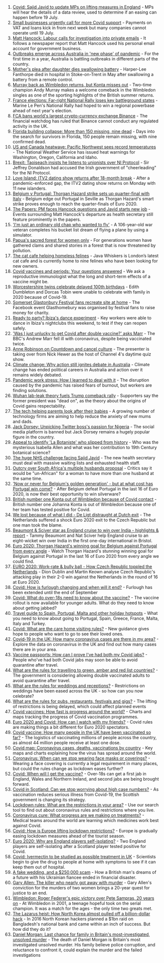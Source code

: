 1. [Covid: Sajid Javid to update MPs on lifting measures in England](https://www.bbc.co.uk/news/uk-57630553) - MPs will hear the details of a data review, used to determine if an easing can happen before 19 July.
2. [Small businesses urgently call for more Covid support](https://www.bbc.co.uk/news/business-57630349) - Payments on VAT and loans kick in from next week but many companies cannot operate until 19 July.
3. [Matt Hancock: Labour calls for investigation into private emails](https://www.bbc.co.uk/news/uk-57631547) - It follows a newspaper report that Matt Hancock used his personal email account for government business.
4. [Outbreaks emerge across Australia in 'new phase' of pandemic](https://www.bbc.co.uk/news/world-australia-57633457) - For the first time in a year, Australia is battling outbreaks in different parts of the country.
5. [Mother's plea after daughter dies swallowing battery](https://www.bbc.co.uk/news/uk-57614838) - Harper-Lee Fanthorpe died in hospital in Stoke-on-Trent in May after swallowing a battery from a remote control.
6. [Murray back as Wimbledon returns, but Konta misses out](https://www.bbc.co.uk/sport/tennis/57518478) - Two-time champion Andy Murray makes a welcome comeback in the Wimbledon singles as one of the sporting highlights of the British summer returns.
7. [France elections: Far-right National Rally loses key battleground states](https://www.bbc.co.uk/news/world-europe-57631418) - Marine Le Pen's National Rally had hoped to win a regional powerbase ahead of next year's election.
8. [FCA bans world's largest crypto-currency exchange Binance](https://www.bbc.co.uk/news/business-57632831) - The financial watchdog has ruled that Binance cannot conduct any regulated activity in the UK.
9. [Florida building collapse: More than 150 missing, nine dead](https://www.bbc.co.uk/news/world-us-canada-57631698) - Days into the search for survivors in Florida, 150 people remain missing, with nine confirmed dead.
10. [US and Canada heatwave: Pacific Northwest sees record temperatures](https://www.bbc.co.uk/news/world-us-canada-57626173) - The National Weather Service has issued heat warnings for Washington, Oregon, California and Idaho.
11. [Brexit: Taoiseach insists he listens to unionists over NI Protocol](https://www.bbc.co.uk/news/world-europe-57631812) - Sir Jeffrey Donaldson had accused the Irish government of "cheerleading" for the NI Protocol.
12. [Love Island: ITV2 dating show returns after 18-month break](https://www.bbc.co.uk/news/entertainment-arts-57579114) - After a pandemic-enforced gap, the ITV2 dating show returns on Monday with 11 new islanders.
13. [Belgium v Portugal: Thorgan Hazard strike sets up quarter-final with Italy](https://www.bbc.co.uk/sport/football/51198525) - Belgium edge out Portugal in Seville as Thorgan Hazard's smart strike proves enough to reach the quarter-finals of Euro 2020.
14. [The Papers: PM faces Hancock questions and Javid starts new job](https://www.bbc.co.uk/news/blogs-the-papers-57633366) - Events surrounding Matt Hancock's departure as health secretary still feature prominently in the papers.
15. ['I'm just an ordinary old chap who wanted to fly'](https://www.bbc.co.uk/news/uk-england-derbyshire-57600677) - A 106-year-old war veteran completes his bucket list dream of flying a plane by using a simulator.
16. [Papua's sacred forest for women only](https://www.bbc.co.uk/news/world-asia-57614836) - For generations women have gathered clams and shared stories in a forest that is now threatened by pollution.
17. [The cat cafe helping homeless felines](https://www.bbc.co.uk/news/uk-england-london-57599899) - Java Whiskers is London’s latest cat cafe and is currently home to nine felines who have been looking for new owners.
18. [Covid vaccines and periods: Your questions answered](https://www.bbc.co.uk/news/newsbeat-57616063) - We ask a reproductive immunologist what the long and short-term effects of a vaccine might be.
19. [Worcestershire twins celebrate delayed 100th birthdays](https://www.bbc.co.uk/news/uk-england-hereford-worcester-57631022) - Edith Dumbleton and Dorcas Tobin were unable to celebrate with family in 2020 because of Covid-19.
20. [Somerset Glastonbury Festival fans recreate site at home](https://www.bbc.co.uk/news/uk-england-somerset-57628893) - The Facebook event Glasthomebury was organised by festival fans to raise money for charity.
21. [Ready to party? Ibiza's dance experiment](https://www.bbc.co.uk/news/world-europe-57614377) - Key workers were able to dance in Ibiza's nightclubs this weekend, to test if they can reopen safely.
22. ['Was I just unlucky to get Covid after double vaccine?' asks Marr](https://www.bbc.co.uk/news/uk-57628287) - The BBC's Andrew Marr fell ill with coronavirus, despite being vaccinated twice.
23. [Anne Robinson on Countdown and cancel culture](https://www.bbc.co.uk/news/entertainment-arts-57528700) - The presenter is taking over from Nick Hewer as the host of Channel 4's daytime quiz show.
24. [Climate change: Why action still ignites debate in Australia](https://www.bbc.co.uk/news/world-australia-57606398) - Climate change has ended political careers in Australia and action over it remains widely debated.
25. [Pandemic work stress: How I learned to deal with it](https://www.bbc.co.uk/news/business-57572011) - The disruption caused by the pandemic has raised fears of burnout, but workers are finding solutions.
26. [Wuhan lab-leak theory fuels Trump comeback rally](https://www.bbc.co.uk/news/world-us-canada-57616323) - Supporters say the former president was "dead on", as the theory about the origins of Covid gains respectability.
27. [The tech helping parents look after their babies](https://www.bbc.co.uk/news/business-57581501) - A growing number of technology firms are aiming to help reduce the anxiety of new mums and dads.
28. [Jack Dorsey: Unpicking Twitter boss's passion for Nigeria](https://www.bbc.co.uk/news/world-africa-57568370) - The social media platform is banned but Jack Dorsey remains a hugely popular figure in the country.
29. [Appeal to identify 'La Botaniste' who slipped from history](https://www.bbc.co.uk/news/science-environment-57601841) - Who was the mysterious Isabella Allen and what was her contribution to 19th Century botanical science?
30. [The huge NHS challenge facing Sajid Javid](https://www.bbc.co.uk/news/health-57628533) - The new health secretary must deal with massive waiting lists and exhausted health staff.
31. [Outcry over South Africa's multiple husbands proposal](https://www.bbc.co.uk/news/world-africa-57548646) - Critics say it would be "un-African" for a woman to have more than one husband at the same time.
32. ['Now or never for Belgium's golden generation' - but at what cost has Portugal win come?](https://www.bbc.co.uk/sport/football/57633226) - After Belgium defeat Portugal in the last 16 of Euro 2020, is now their best opportunity to win silverware?
33. [British number one Konta out of Wimbledon because of Covid contact](https://www.bbc.co.uk/sport/tennis/57632878) - British number one Johanna Konta is out of Wimbledon because one of her team has tested positive for Covid.
34. [We lost because of what I did - De Ligt distraught at Dutch exit](https://www.bbc.co.uk/sport/football/57632560) - The Netherlands suffered a shock Euro 2020 exit to the Czech Republic but one man took the blame.
35. [Beaumont & Sciver star as England cruise to win over India - highlights & report](https://www.bbc.co.uk/sport/cricket/57629552) - Tammy Beaumont and Nat Sciver help England cruise to an eight-wicket win over India in the first one-day international in Bristol.
36. [Euro 2020: Thorgan Hazard's winning goal for Belgium against Portugal from every angle](https://www.bbc.co.uk/sport/av/football/57631865) - Watch Thorgan Hazard's stunning winning goal for Belgium against Portugal in the last 16 of Euro 2020 from every angle we could find.
37. [EURO 2020: Work-rate & bully ball - How Czech Republic toppled the Netherlands](https://www.bbc.co.uk/sport/av/football/57633416) - Dion Dublin and Martin Keown analyse Czech Republic's attacking play in their 2-0 win against the Netherlands in the round of 16 at Euro 2020.
38. [Covid: How is furlough changing and when will it end?](https://www.bbc.co.uk/news/explainers-52135342) - Furlough has been extended until the end of September
39. [Covid: What do over-18s need to know about the vaccine?](https://www.bbc.co.uk/news/health-57273875) - The vaccine rollout is now available for younger adults. What do they need to know about getting jabbed?
40. [Travel guide to Spain, Portugal, Malta and other holiday hotspots](https://www.bbc.co.uk/news/explainers-56997931) - What you need to know about going to Portugal, Spain, Greece, France, Malta, Italy and Turkey.
41. [Covid: What are the care home visiting rules?](https://www.bbc.co.uk/news/explainers-53503712) - New guidance gives hope to people who want to go to see their loved ones.
42. [Covid-19 in the UK: How many coronavirus cases are there in my area?](https://www.bbc.co.uk/news/uk-51768274) - Explore the data on coronavirus in the UK and find out how many cases there are in your area.
43. [Vaccine passports: How can I prove I've had both my Covid jabs?](https://www.bbc.co.uk/news/explainers-55718553) - People who've had both Covid jabs may soon be able to avoid quarantine after travel.
44. [What are the rules for travelling to green, amber and red list countries?](https://www.bbc.co.uk/news/explainers-52544307) - The government is considering allowing double vaccinated adults to avoid quarantine after travel.
45. [What are the rules for weddings and receptions?](https://www.bbc.co.uk/news/explainers-52811509) - Restrictions on weddings have been eased across the UK - so how can you now celebrate?
46. [What are the rules for pubs, restaurants, festivals and gigs?](https://www.bbc.co.uk/news/business-52977388) - The lifting of restrictions is being delayed, which could affect planned events
47. [Covid vaccines: How fast is progress around the world?](https://www.bbc.co.uk/news/world-56237778) - Charts and maps tracking the progress of Covid vaccination programmes.
48. [Euro 2020 and Covid: How can I watch with my friends?](https://www.bbc.co.uk/news/uk-57386719) - Covid rules are making things a bit different for Euro 2020 spectators.
49. [Covid vaccine: How many people in the UK have been vaccinated so far?](https://www.bbc.co.uk/news/health-55274833) - The logistics of vaccinating millions of people across the country, as almost 44 million people receive at least one dose.
50. [Covid map: Coronavirus cases, deaths, vaccinations by country](https://www.bbc.co.uk/news/world-51235105) - Key maps and charts explaining how the virus has spread around the world.
51. [Coronavirus: When can we stop wearing face masks or coverings?](https://www.bbc.co.uk/news/health-51205344) - Wearing a face covering is currently a legal requirement in many places, but could the rules change as lockdown eases further?
52. [Covid: When will I get the vaccine?](https://www.bbc.co.uk/news/health-55045639) - Over-18s can get a first jab in England, Wales and Northern Ireland, and second jabs are being brought forward.
53. [Covid in Scotland: Can we stop worrying about high case numbers?](https://www.bbc.co.uk/news/uk-scotland-57581952) - As vaccination reduces serious illness from Covid-19, the Scottish government is changing its strategy.
54. [Lockdown rules: What are the restrictions in your area?](https://www.bbc.co.uk/news/uk-54373904) - Use our search tool to find out about coronavirus rules and restrictions where you live.
55. [Coronavirus cure: What progress are we making on treatments?](https://www.bbc.co.uk/news/health-52354520) - Medical teams around the world are learning which medicines work best against Covid.
56. [Covid: How is Europe lifting lockdown restrictions?](https://www.bbc.co.uk/news/explainers-53640249) - Europe is gradually easing lockdown measures ahead of the tourist season.
57. [Euro 2020: Why are England players self-isolating?](https://www.bbc.co.uk/news/explainers-57568450) - Two England players are self-isolating after a Scotland player tested positive for Covid.
58. [Covid: Ivermectin to be studied as possible treatment in UK](https://www.bbc.co.uk/news/health-57570377) - Scientists begin to give the drug to people at home with symptoms to see if it can keep them out of hospital.
59. [A fake wedding, and a $250,000 scam](https://www.bbc.co.uk/news/world-europe-57358241) - How a British man's dreams of a future with his Ukrainian fiancee ended in financial disaster.
60. [Gary Allen: The killer who nearly got away with murder](https://www.bbc.co.uk/news/uk-england-57331321) - Gary Allen's conviction for the murders of two women brings a 20-year quest for justice to an end.
61. [Wimbledon: Roger Federer's epic victory over Pete Sampras, 20 years on](https://www.bbc.co.uk/sport/tennis/57514035) - At Wimbledon in 2001, a teenage hopeful took on the serial champion. It was a match for the ages - the only time two greats met.
62. [The Lazarus heist: How North Korea almost pulled off a billion-dollar hack](https://www.bbc.co.uk/news/stories-57520169) - In 2016 North Korean hackers planned a $1bn raid on Bangladesh's national bank and came within an inch of success. But how did they do it?
63. [Daniel Morgan: Last chance for family in Britain's most-investigated, unsolved murder](https://www.bbc.co.uk/news/uk-57073302) - The death of Daniel Morgan is Britain's most investigated unsolved murder. His family believe police corruption, and reluctance to confront it, could explain the murder and the failed investigations
